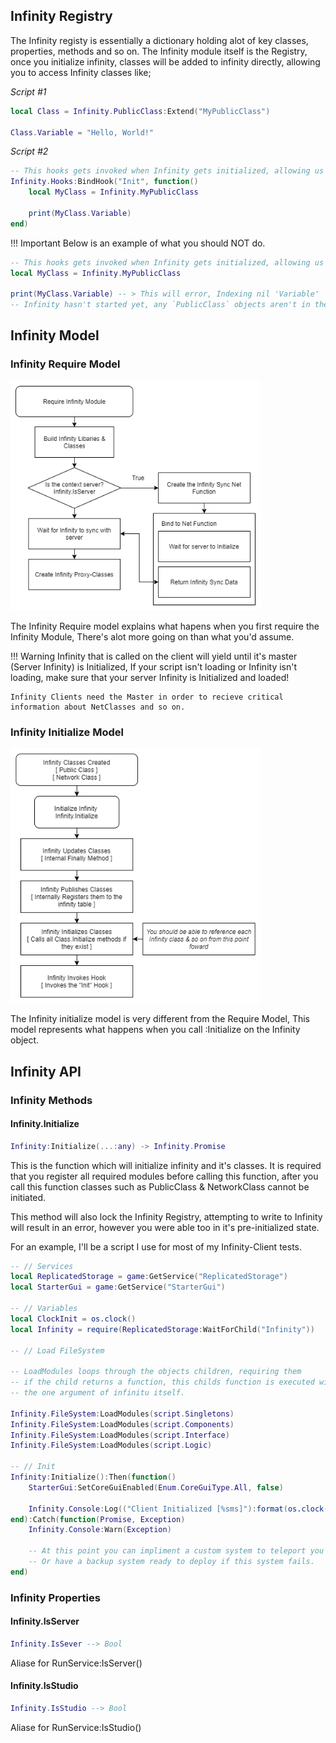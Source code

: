 ## Infinity Registry
The Infinity registy is essentially a dictionary holding alot of key classes, properties, methods and so on. 
The Infinity module itself is the Registry, once you initialize infinity, classes will be added to infinity directly, allowing you to access Infinity classes like;

*Script #1*
```lua
local Class = Infinity.PublicClass:Extend("MyPublicClass")

Class.Variable = "Hello, World!"
```
*Script #2*
```lua
-- This hooks gets invoked when Infinity gets initialized, allowing us to connect to the infinity Init-Pipeline
Infinity.Hooks:BindHook("Init", function()
    local MyClass = Infinity.MyPublicClass

    print(MyClass.Variable)
end)
```

!!! Important
    Below is an example of what you should NOT do.

```lua
-- This hooks gets invoked when Infinity gets initialized, allowing us to connect to the infinity Init-Pipeline
local MyClass = Infinity.MyPublicClass

print(MyClass.Variable) -- > This will error, Indexing nil 'Variable' 
-- Infinity hasn't started yet, any `PublicClass` objects aren't in the Infinity Registry
```


## Infinity Model
### Infinity Require Model
<img src="/SiteAssets/Images/InfinityRModel.png" width="400">

The Infinity Require model explains what hapens when you first require the Infinity Module, There's alot more going on than what you'd assume. 

!!! Warning
    Infinity that is called on the client will yield until it's master (Server Infinity) is Initialized, If your script isn't loading or Infinity isn't loading, make sure that your server Infinity is Initialized and loaded!

    Infinity Clients need the Master in order to recieve critical information about NetClasses and so on.

### Infinity Initialize Model
<img src="/SiteAssets/Images/InfinityIModel.png" width="400">

The Infinity initialize model is very different from the Require Model, This model represents what happens when you call :Initialize on the Infinity object. 

## Infinity API
### Infinity Methods
#### Infinity.Initialize
```lua
Infinity:Initialize(...:any) -> Infinity.Promise
```

This is the function which will initialize infinity and it's classes. It is required that you register all required modules before calling this function, after you call this function classes such as PublicClass & NetworkClass cannot be initiated. 

This method will also lock the Infinity Registry, attempting to write to Infinity will result in an error, however you were able too in it's pre-initialized state.

For an example, I'll be a script I use for most of my Infinity-Client tests.

```lua
-- // Services
local ReplicatedStorage = game:GetService("ReplicatedStorage")
local StarterGui = game:GetService("StarterGui")

-- // Variables
local ClockInit = os.clock()
local Infinity = require(ReplicatedStorage:WaitForChild("Infinity"))

-- // Load FileSystem

-- LoadModules loops through the objects children, requiring them
-- if the child returns a function, this childs function is executed with
-- the one argument of infinitu itself.

Infinity.FileSystem:LoadModules(script.Singletons)
Infinity.FileSystem:LoadModules(script.Components)
Infinity.FileSystem:LoadModules(script.Interface)
Infinity.FileSystem:LoadModules(script.Logic)

-- // Init
Infinity:Initialize():Then(function()
	StarterGui:SetCoreGuiEnabled(Enum.CoreGuiType.All, false)

    Infinity.Console:Log(("Client Initialized [%sms]"):format(os.clock() - ClockInit))
end):Catch(function(Promise, Exception)
	Infinity.Console:Warn(Exception)

    -- At this point you can impliment a custom system to teleport you into the same game
    -- Or have a backup system ready to deploy if this system fails.
end)
```

### Infinity Properties
#### Infinity.IsServer
```lua
Infinity.IsSever --> Bool
```

Aliase for RunService:IsServer()

#### Infinity.IsStudio
```lua
Infinity.IsStudio --> Bool
```

Aliase for RunService:IsStudio()
